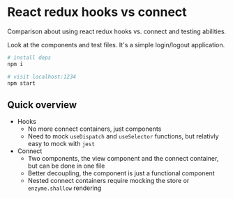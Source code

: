 # React redux hooks vs connect

Comparison about using react redux hooks vs. connect and testing abilities. 

Look at the components and test files. It's a simple login/logout application.

```sh
# install deps
npm i

# visit localhost:1234
npm start
```

## Quick overview

- Hooks
  - No more connect containers, just components
  - Need to mock `useDispatch` and `useSelector` functions, but relativly easy to mock with `jest`
- Connect
  - Two components, the view component and the connect container, but can be done in one file
  - Better decoupling, the component is just a functional component
  - Nested connect containers require mocking the store or `enzyme.shallow` rendering